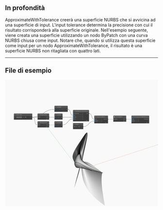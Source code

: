 ## In profondità
ApproximateWithTolerance creerà una superficie NURBS che si avvicina ad una superficie di input. L'input tolerance determina la precisione con cui il risultato corrisponderà alla superficie originale. Nell'esempio seguente, viene creata una superficie utilizzando un nodo ByPatch con una curva NURBS chiusa come input. Notare che, quando si utilizza questa superficie come input per un nodo ApproximateWithTolerance, il risultato è una superficie NURBS non ritagliata con quattro lati.
___
## File di esempio

![ApproximateWithTolerance](./Autodesk.DesignScript.Geometry.Surface.ApproximateWithTolerance_img.jpg)

